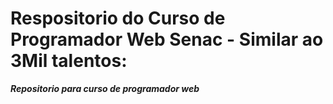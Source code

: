 # Respositorio do Curso de Programador Web Senac - Similar ao 3Mil talentos:

***Repositorio para curso de programador web***


